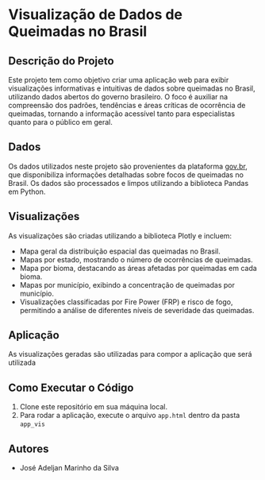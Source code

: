 # Visualização de Dados de Queimadas no Brasil

## Descrição do Projeto

Este projeto tem como objetivo criar uma aplicação web para exibir visualizações informativas e intuitivas de dados sobre queimadas no Brasil, utilizando dados abertos do governo brasileiro. O foco é auxiliar na compreensão dos padrões, tendências e áreas críticas de ocorrência de queimadas, tornando a informação acessível tanto para especialistas quanto para o público em geral.

## Dados

Os dados utilizados neste projeto são provenientes da plataforma [gov.br](https://terrabrasilis.dpi.inpe.br/queimadas/portal/dados-abertos/#da-focos), que disponibiliza informações detalhadas sobre focos de queimadas no Brasil. Os dados são processados e limpos utilizando a biblioteca Pandas em Python.

## Visualizações

As visualizações são criadas utilizando a biblioteca Plotly e incluem:

* Mapa geral da distribuição espacial das queimadas no Brasil.
* Mapas por estado, mostrando o número de ocorrências de queimadas.
* Mapa por bioma, destacando as áreas afetadas por queimadas em cada bioma.
* Mapas por município, exibindo a concentração de queimadas por município.
* Visualizações classificadas por Fire Power (FRP) e risco de fogo, permitindo a análise de diferentes níveis de severidade das queimadas.

## Aplicação

As visualizações geradas são utilizadas para compor a aplicação que será utilizada

## Como Executar o Código

1. Clone este repositório em sua máquina local.
2. Para rodar a aplicação, execute o arquivo `app.html` dentro da pasta `app_vis`

## Autores

* José Adeljan Marinho da Silva
